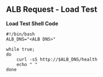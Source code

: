 ## ALB Request - Load Test
**Load Test Shell Code**
```shell
#!/bin/bash
ALB_DNS="<ALB DNS>"

while true;
do
    curl -sS http://$ALB_DNS/health
    echo " "
done
```